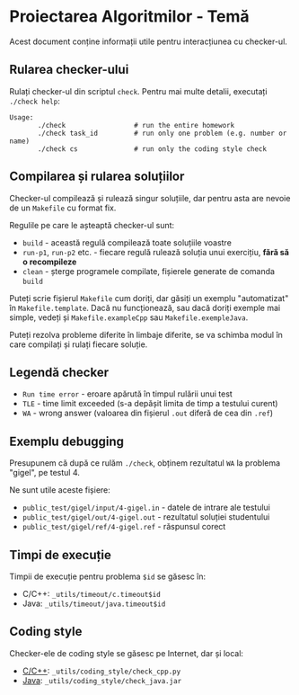 # Proiectarea Algoritmilor - Temă

Acest document conține informații utile pentru interacțiunea cu checker-ul.

## Rularea checker-ului

Rulați checker-ul din scriptul `check`. Pentru mai multe detalii, executați
`./check help`:

```text
Usage:
       ./check                 # run the entire homework
       ./check task_id         # run only one problem (e.g. number or name)
       ./check cs              # run only the coding style check
```

## Compilarea și rularea soluțiilor

Checker-ul compilează și rulează singur soluțiile, dar pentru asta are nevoie de
un `Makefile` cu format fix.

Regulile pe care le așteaptă checker-ul sunt:

- `build` - această regulă compilează toate soluțiile voastre
- `run-p1`, `run-p2` etc. - fiecare regulă rulează soluția unui exercițiu,
  **fără să o recompileze**
- `clean` - șterge programele compilate, fișierele generate de comanda `build`

Puteți scrie fișierul `Makefile` cum doriți, dar găsiți un exemplu "automatizat"
în `Makefile.template`. Dacă nu funcționează, sau dacă doriți exemple mai
simple, vedeți și `Makefile.exampleCpp` sau `Makefile.exempleJava`.

Puteți rezolva probleme diferite în limbaje diferite, se va schimba modul în
care compilați și rulați fiecare soluție.

## Legendă checker

- `Run time error` - eroare apărută în timpul rulării unui test
- `TLE` - time limit exceeded (s-a depășit limita de timp a testului curent)
- `WA` - wrong answer (valoarea din fișierul `.out` diferă de cea din `.ref`)

## Exemplu debugging

Presupunem că după ce rulăm `./check`, obținem rezultatul `WA` la problema
"gigel", pe testul 4.

Ne sunt utile aceste fișiere:

- `public_test/gigel/input/4-gigel.in` - datele de intrare ale testului
- `public_test/gigel/out/4-gigel.out` - rezultatul soluției studentului
- `public_test/gigel/ref/4-gigel.ref` - răspunsul corect

## Timpi de execuție

Timpii de execuție pentru problema `$id` se găsesc în:

- C/C++: `_utils/timeout/c.timeout$id`
- Java: `_utils/timeout/java.timeout$id`

## Coding style

Checker-ele de coding style se găsesc pe Internet, dar și local:

- [C/C++](https://google.github.io/styleguide/cppguide.html):
  `_utils/coding_style/check_cpp.py`
- [Java](http://checkstyle.sourceforge.net/google_style.html):
  `_utils/coding_style/check_java.jar`
